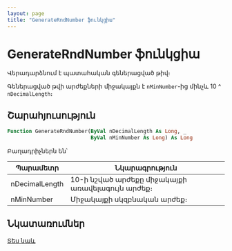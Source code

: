 ```yaml
---
layout: page
title: "GenerateRndNumber ֆունկցիա"
---
```

    
# GenerateRndNumber ֆունկցիա

Վերադարձնում է պատահական գեներացված թիվ։ 

Գեներացված թվի արժեքների միջակայքն է `nMinNumber`-ից մինչև 10 ^ `nDecimalLength`։ 

## Շարահյուսություն

``` vb
Function GenerateRndNumber(ByVal nDecimalLength As Long, _
                           ByVal nMinNumber As Long) As Long
```

Բաղադրիչներն են՝

| Պարամետր | Նկարագրություն |
|--|--|
| nDecimalLength | 10-ի նշված արժեքը միջակայքի առավելագույն արժեք։ |
| nMinNumber | Միջակայքի սկզբնական արժեք։ |

## Նկատառումներ

[Տես նաև](../../functions.html)
